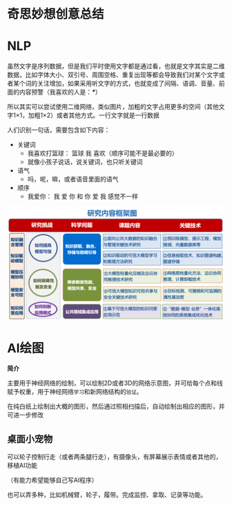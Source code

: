 # 奇思妙想创意总结

#  NLP



虽然文字是序列数据，但是我们平时使用文字都是通过看，也就是文字其实是二维数据，比如字体大小、双引号、周围空格、重复出现等都会导致我们对某个文字或者某个词的关注增加，如果采用听文字的方式，也就变成了间隔、语调、音量、前面的内容预警（我喜欢的人是：***\****）

所以其实可以尝试使用二维网络，类似图片，加粗的文字占用更多的空间（其他文字1×1，加粗1×2）或者其他方式。一行文字就是一行数据



人们识别一句话，需要包含如下内容：

* 关键词
  *  我喜欢打篮球： 篮球 我 喜欢（顺序可能不是最必要的）
  * 就像小孩子说话，说关键词，也只听关键词
* 语气
  * 吗，呢，嘛，或者语音里面的语气
* 顺序
  * 我爱你： 我 爱 你  和 你 爱 我 感觉不一样



![img](./img/resize,w_800.png)







# AI绘图

**简介**



主要用于神经网络的绘制，可以绘制2D或者3D的网络示意图，并可给每个点和线赋予权重，用于神经网络`学习`和新网络结构的`验证`。



在纯白纸上绘制出大概的图形，然后通过照相扫描后，自动绘制出相应的图形，并可进一步修改











## 桌面小宠物

可以轮子控制行走（或者两条腿行走），有摄像头，有屏幕展示表情或者其他的，移植AI功能

（有能力希望能够自己写AI程序）

也可以弄多种，比如机械臂，轮子，履带。完成监控、拿取、记录等功能。